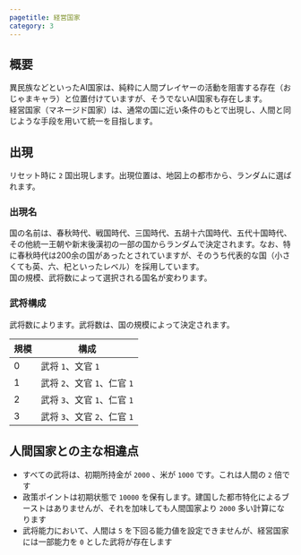 ```yaml
---
pagetitle: 経営国家
category: 3
---
```


## 概要

異民族などといったAI国家は、純粋に人間プレイヤーの活動を阻害する存在（おじゃまキャラ）と位置付けていますが、そうでないAI国家も存在します。  
経営国家（マネージド国家）は、通常の国に近い条件のもとで出現し、人間と同じような手段を用いて統一を目指します。

## 出現

リセット時に `2` 国出現します。出現位置は、地図上の都市から、ランダムに選ばれます。

### 出現名

国の名前は、春秋時代、戦国時代、三国時代、五胡十六国時代、五代十国時代、その他統一王朝や新末後漢初の一部の国からランダムで決定されます。なお、特に春秋時代は200余の国があったとされていますが、そのうち代表的な国（小さくても英、六、杞といったレベル）を採用しています。  
国の規模、武将数によって選択される国名が変わります。

### 武将構成

武将数によります。武将数は、国の規模によって決定されます。

| 規模 | 構成 |
| -- | -- |
| 0 | 武将 `1`、文官 `1` |
| 1 | 武将 `2`、文官 `1`、仁官 `1` |
| 2 | 武将 `3`、文官 `1`、仁官 `1` |
| 3 | 武将 `3`、文官 `2`、仁官 `1` |

## 人間国家との主な相違点

* すべての武将は、初期所持金が `2000` 、米が `1000` です。これは人間の `2` 倍です
* 政策ポイントは初期状態で `10000` を保有します。建国した都市特化によるブーストはありませんが、それを加味しても人間国家より `2000` 多い計算になります
* 武将能力において、人間は `5` を下回る能力値を設定できませんが、経営国家には一部能力を `0` とした武将が存在します
